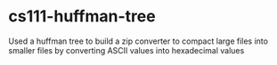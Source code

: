 # cs111-huffman-tree

Used a huffman tree to build a zip converter to compact large files into smaller files by converting ASCII values into hexadecimal values
